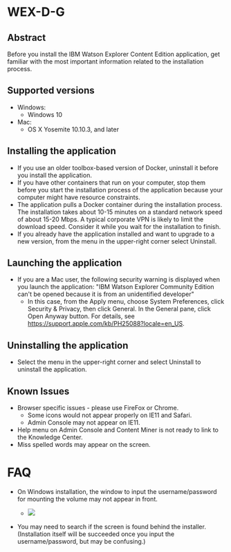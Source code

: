 # WEX-D-G

## Abstract
Before you install the IBM Watson Explorer Content Edition application, get familiar with the most important information related to the installation process.

## Supported versions
 - Windows:
   - Windows 10
 - Mac:
   - OS X Yosemite 10.10.3, and later

## Installing the application
- If you use an older toolbox-based version of Docker, uninstall it before you install the application.
- If you have other containers that run on your computer, stop them before you start the installation process of the application because your computer might have resource constraints.
- The application pulls a Docker container during the installation process. The installation takes about 10-15 minutes on a standard network speed of about 15-20 Mbps. A typical corporate VPN is likely to limit the download speed. Consider it while you wait for the installation to finish.
- If you already have the application installed and want to upgrade to a new version, from the menu in the upper-right corner select Uninstall.

## Launching the application
- If you are a Mac user, the following security warning is displayed when you launch the application: "IBM Watson Explorer Community Edition can't be opened because it is from an unidentified developer"
  - In this case, from the Apply menu, choose System Preferences, click Security & Privacy, then click General. In the General pane, click Open Anyway button. For details, see https://support.apple.com/kb/PH25088?locale=en_US.

## Uninstalling the application
 - Select the menu in the upper-right corner and select Uninstall to uninstall the application.

## Known Issues
 - Browser specific issues - please use FireFox or Chrome. 
   - Some icons would not appear properly on IE11 and Safari.
   - Admin Console may not appear on IE11.
 - Help menu on Admin Console and Content Miner is not ready to link to the Knowledge Center.
 - Miss spelled words may appear on the screen.

# FAQ
 - On Windows installation, the window to input the username/password for mounting the volume may not appear in front. 
 
   - ![](https://github.com/ibm-wex/WEX-D-G/blob/master/images/docker_msg_windows.png)
 
 - You may need to search if the screen is found behind the installer.  (Installation itself will be succeeded once you input the username/password, but may be confusing.)

